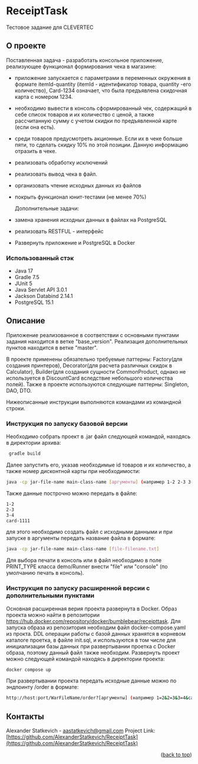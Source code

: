 # ReceiptTask

Тестовое задание для CLEVERTEC

## О проекте
Поставленная задача - разработать консольное приложение, реализующее функционал формирования чека в магазине:
* приложение запускается с параметрами в переменных окружения в формате itemId-quantity (itemId - идентификатор товара, quantity -его количество), Card-1234 означает, что была предъявлена скидочная карта с номером 1234.
* необходимо вывести в консоль сформированный чек, содержащий в себе список товаров и их количество с ценой, а также рассчитанную сумму с учетом скидки по предъявленной карте (если она есть).
* среди товаров предусмотреть акционные. Если их в чеке больше пяти, то сделать скидку 10% по этой позиции. Данную информацию отразить в чеке.
* реализовать обработку исключений
* реализовать вывод чека в файл.
* организовать чтение исходных данных из файлов
* покрыть функционал юнит-тестами (не менее 70%)

  Дополнительные задачи:
* замена хранения исходных данных в файлах на PostgreSQL
* реализовать RESTFUL - интерфейс
* Развернуть приложение и PostgreSQL в Docker

### Использованный стэк
* Java 17
* Gradle 7.5
* JUnit 5
* Java Servlet API 3.0.1
* Jackson Databind 2.14.1
* PostgreSQL 15.1

## Описание
Приложение реализованное в соответствии с основными пунктами задания находится в ветке "base_version". Реализация дополнительных пунктов находится в ветке "master".

В проекте применены обязательно требуемые паттерны: Factory(для создания принтеров), Decorator(для расчета различных скидок в Calculator), Builder(для создания сущности CommonProduct, однако не используется в DiscountCard вследствие небольшого количества полей). Также в проекте используются следующие паттерны: Singleton, DAO, DTO.

Нижеописанные инструкции выполняются командами из командной строки.


### Инструкция по запуску базовой версии
Необходимо собрать проект в .jar файл следующей командой, находясь в директории архива:
 ```sh
  gradle build
  ```
Далее запустить его, указав необходимые id товаров и их количество, а также номер дисконтной карты при необходимости:
  ```sh
java -cp jar-file-name main-class-name [аргументы] (например 1-2 2-3 3-4 card-1111) 
  ```
Также данные построчно можно передать в файле:
 ```sh
1-2
2-3
3-4
card-1111
  ```
для этого необходимо создать файл с исходными данными и при запуске в аргументы передать название файла в формате:
 ```sh
java -cp jar-file-name main-class-name [file-filename.txt]
  ```

Для выбора печати в консоль или в файл необходимо в поле PRINT_TYPE класса demo/Runner внести "file" или "console" (по умолчанию печать в консоль).


### Инструкция по запуску расширенной версии с дополнительными пунктами
Основная расширенная верия проекта развернута в Docker. Образ проекта можно найти в репозитории https://hub.docker.com/repository/docker/bumblebear/receipttask.
Для запуска образа из репозитория необходим файл docker-compose.yaml из прокта. DDL операции работы с базой данных хранятся в корневом каталоге проетка, в файле init.sql, и используются в том числе для инициализации базы данных при развертывании проетка с Docker образа, поэтому данный файл также необходим. Развернуть проект можно следующей командой находясь в директории проекта:
 ```sh
docker compose up
  ```
При развертывании проекта передать исходные данные можно по эндпоинту /order в формате:
 ```sh
 http://host:port/WarFileName/order?[аргументы] (например 1=2&2=3&3=4&card=1234).
  ```

## Контакты

Alexander Statkevich - aastatkevich@gmail.com
Project Link: [https://github.com/AlexanderStatkevich/ReceiptTask](https://github.com/AlexanderStatkevich/ReceiptTask)

<p align="right">(<a href="#readme-top">back to top</a>)</p>